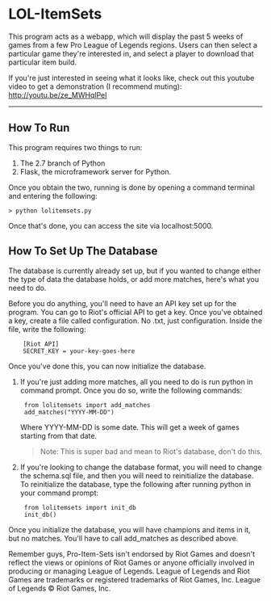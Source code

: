 LOL-ItemSets
===================

This program acts as a webapp, which will display the past 5 weeks of games from a few Pro League of Legends regions. Users can then select a particular game they're interested in, and select a player to download that particular item build.

If you're just interested in seeing what it looks like, check out this youtube video to get a demonstration (I recommend muting):
http://youtu.be/ze_MWHqlPeI

----------


How To Run
-------------

This program requires two things to run:

1. The 2.7 branch of Python
2. Flask, the microframework server for Python.

Once you obtain the two, running is done by opening a command terminal and entering the following:

    > python lolitemsets.py

Once that's done, you can access the site via localhost:5000. 

How To Set Up The Database
-------------

The database is currently already set up, but if you wanted to change either the type of data the database holds, or add more matches, here's what you need to do.

Before you do anything, you'll need to have an API key set up for the program. You can go to Riot's official API to get a key. Once you've obtained a key, create a file called configuration. No .txt, just configuration. Inside the file, write the following:

		[Riot API]
		SECRET_KEY = your-key-goes-here

Once you've done this, you can now initialize the database.

1. If you're just adding more matches, all you need to do is run python in command prompt. Once you do so, write the following commands:
    
		from lolitemsets import add_matches
	    add_matches("YYYY-MM-DD")

	Where YYYY-MM-DD is some date. This will get a week of games starting from that date. 

    >Note: This is super bad and mean to Riot's database, don't do this.

2. If you're looking to change the database format, you will need to change the schema.sql file, and then you will need to reinitialize the database. To reinitialize the database, type the following after running python in your command prompt:
		
		from lolitemsets import init_db
		init_db()
Once you initialize the database, you will have champions and items in it, but no matches. You'll have to call add_matches as described above.

Remember guys, Pro-Item-Sets isn't endorsed by Riot Games and doesn't reflect the views or opinions of Riot Games or anyone officially involved in producing or managing League of Legends. League of Legends and Riot Games are trademarks or registered trademarks of Riot Games, Inc. League of Legends © Riot Games, Inc.
